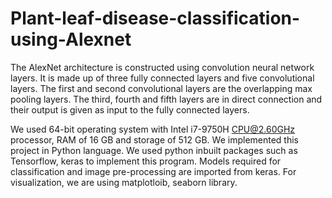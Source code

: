 # Plant-leaf-disease-classification-using-Alexnet

The AlexNet architecture is constructed using convolution neural network layers. It is made up of three fully connected layers and five convolutional
layers. The first and second convolutional layers are the overlapping max pooling layers. The third, fourth and fifth layers are in direct connection and
their output is given as input to the fully connected layers.

We used 64-bit operating system with Intel i7-9750H CPU@2.60GHz processor, RAM of 16 GB and storage of 512 GB. We implemented this project in Python language. We used python inbuilt packages such as Tensorflow, keras to implement this program. Models required for classification and image pre-processing are imported from keras. For visualization, we are using matplotloib, seaborn library.
